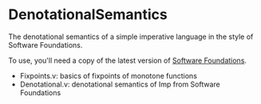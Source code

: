 # DenotationalSemantics
The denotational semantics of a simple imperative language in the style of Software Foundations.

To use, you'll need a copy of the latest version of [Software Foundations](https://softwarefoundations.cis.upenn.edu/). 

- Fixpoints.v: basics of fixpoints of monotone functions
- Denotational.v: denotational semantics of Imp from Software Foundations
